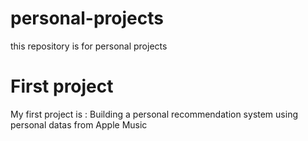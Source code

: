 # personal-projects
this repository is for personal projects
# First project
My first project is : Building a personal recommendation system using personal datas from Apple Music

